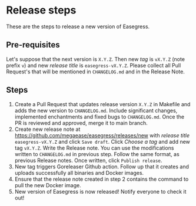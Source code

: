 # Release steps

These are the steps to release a new version of Easegress.

## Pre-requisites

Let's suppose that the next version is `X.Y.Z`. Then new *tag* is `vX.Y.Z` (note prefix `v`) and new *release title* is `easegress-vX.Y.Z`. Please collect all Pull Request's that will be mentioned in `CHANGELOG.md` and in the Release Note.

## Steps

1. Create a Pull Request that updates release version `X.Y.Z` in Makefile and adds the new version to `CHANGELOG.md`. Include significant changes, implemented enchantments and fixed bugs to `CHANGELOG.md`. Once the PR is reviewed and approved, merge it to main branch.
2. Create new release note at https://github.com/megaease/easegress/releases/new with *release title* `easegress-vX.Y.Z` and click `Save draft`. Click *Choose a tag* and add new tag `vX.Y.Z`. Write the Release note. You can use the modifications written to `CHANGELOG.md` in previous step. Follow the same format, as previous Release notes. Once written, click `Publish release`. 
3. New tag triggers Goreleaser Github action. Follow up that it creates and uploads successfully all binaries and Docker images. 
4. Ensure that the release note created in step 2 contains the command to pull the new Docker image.
5. New version of Easegress is now released! Notify everyone to check it out!
